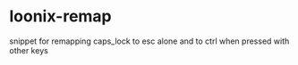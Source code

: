 # loonix-remap
snippet for remapping caps_lock to esc alone and to ctrl when pressed with other keys
